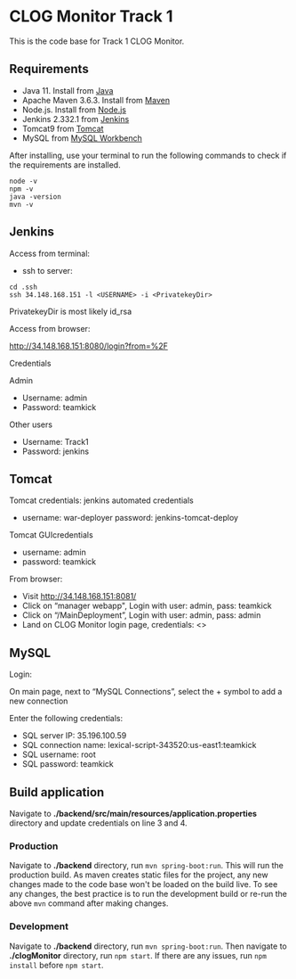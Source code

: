 # CLOG Monitor Track 1

This is the code base for Track 1 CLOG Monitor.

## Requirements

- Java 11. Install from [Java](https://www.oracle.com/java/technologies/downloads/)
- Apache Maven 3.6.3. Install from [Maven](https://maven.apache.org/download.cgi)
- Node.js. Install from [Node.js](https://nodejs.org/en/)
- Jenkins 2.332.1 from [Jenkins](https://www.jenkins.io/doc/book/installing/)
- Tomcat9 from [Tomcat](https://tomcat.apache.org/download-90.cgi)
- MySQL from [MySQL Workbench](https://dev.mysql.com/downloads/workbench/)


After installing, use your terminal to run the following commands to check if the requirements are installed.

```
node -v
npm -v
java -version
mvn -v
```

## Jenkins
Access from terminal:
- ssh to server: 
```
cd .ssh
ssh 34.148.168.151 -l <USERNAME> -i <PrivatekeyDir>
```
PrivatekeyDir is most likely id_rsa

Access from browser:

http://34.148.168.151:8080/login?from=%2F

Credentials

Admin
- Username: admin
- Password: teamkick

Other users
- Username: Track1 
- Password: jenkins

## Tomcat

Tomcat credentials: jenkins automated credentials 
- username: war-deployer 
  password: jenkins-tomcat-deploy 

Tomcat GUIcredentials 
- username: admin
- password: teamkick 

From browser:
- Visit http://34.148.168.151:8081/
- Click on “manager webapp", Login with user: admin, pass: teamkick
- Click on “/MainDeployment”, Login with user: admin, pass: admin
- Land on CLOG Monitor login page, credentials: <>
  
## MySQL

Login:

On main page, next to “MySQL Connections”, select the + symbol to add a new connection

Enter the following credentials:
- SQL server IP: 35.196.100.59
- SQL connection name: lexical-script-343520:us-east1:teamkick 
- SQL username: root 
- SQL password: teamkick


## Build application

Navigate to **./backend/src/main/resources/application.properties** directory and update credentials on line 3 and 4.

### Production 

Navigate to **./backend** directory, run `mvn spring-boot:run`. This will run the production build.
As maven creates static files for the project, any new changes made to the code base won't be loaded on the build live. To see any changes, the best practice is to run the development build or re-run the above `mvn` command after making changes.

### Development

Navigate to **./backend** directory, run `mvn spring-boot:run`. Then navigate to **./clogMonitor** directory, run `npm start`. If there are any issues, run `npm install` before `npm start`.

